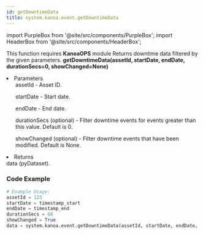 ```yaml
---
id: getDowntimeData
title: system.kanoa.event.getDowntimeData
---
```


import PurpleBox from '@site/src/components/PurpleBox';
import HeaderBox from '@site/src/components/HeaderBox';

<PurpleBox>This function requires <b>KanoaOPS</b> module</PurpleBox>
<HeaderBox header="Description">
    Returns downtime data filtered by the given parameters.
</HeaderBox>
<HeaderBox header="Syntax">
    <b>getDowntimeData(assetId, startDate, endDate, durationSecs=0, showChanged=None)</b>
    <li>Parameters <br />
        <ul>assetId - Asset ID.</ul>
        <ul>startDate - Start date.</ul>
        <ul>endDate - End date.</ul>
        <ul>durationSecs (optional) - Filter downtime events for events greater than this value. Default is 0.</ul>
        <ul>showChanged (optional) - Filter downtime events that have been modified. Default is None.</ul>
    </li>
    <li>Returns <br />
        data (pyDataset).
    </li>
</HeaderBox>

### Code Example

```python
# Example Usage:
assetId = 123
startDate = timestamp_start
endDate = timestamp_end
durationSecs = 60
showChanged = True
data = system.kanoa.event.getDowntimeData(assetId, startDate, endDate, durationSecs, showChanged)

